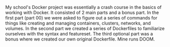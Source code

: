 My school's Docker project was essentially a crash course in
the basics of working with Docker. It consisted of 2 main
parts and a bonus part. In the first part (part 00) we were
asked to figure out a series of commands for things like
creating and managing containers, clusters, networks, and
volumes. In the second part we created a series of Dockerfiles
to familiarize ourselves with the syntax and featureset. The
third optional part was a bonus where we created our own
original Dockerfile. Mine runs DOOM.
